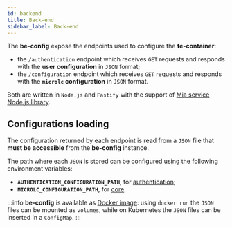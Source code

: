 ```yaml
---
id: backend
title: Back-end
sidebar_label: Back-end
---
```


The **be-config** expose the endpoints used to configure the **fe-container**:
- the `/authentication` endpoint which receives `GET` requests and responds with the **user configuration** in `JSON` format;
- the `/configuration` endpoint which receives `GET` requests and responds with the **`microlc` configuration** in `JSON` format.

Both are written in `Node.js` and `Fastify` with the support of [Mia service Node.js library](https://github.com/mia-platform/custom-plugin-lib).

## Configurations loading

The configuration returned by each endpoint is read from a `JSON` file that **must be accessible** from the **be-config** instance.

The path where each `JSON` is stored can be configured using the following environment variables:
- **`AUTHENTICATION_CONFIGURATION_PATH`**, for [authentication](authentication.md#authentication-configuration);
- **`MICROLC_CONFIGURATION_PATH`**, for [core](core_configuration.md#configuration-structure).

:::info
**be-config** is available as [Docker image](https://hub.docker.com/r/miaplatform/microlc-config-manager):
using `docker run` the `JSON` files can be mounted as `volumes`, while on Kubernetes the `JSON` files can be inserted in a `ConfigMap`.
:::
